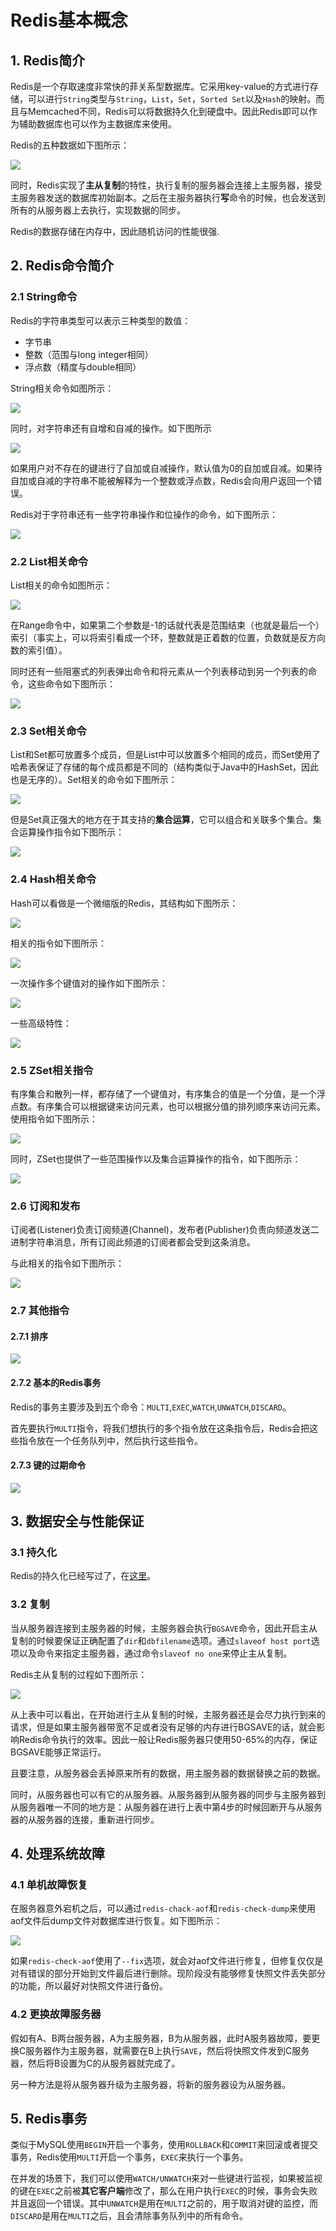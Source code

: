 # Redis基本概念

## 1. Redis简介

Redis是一个存取速度非常快的菲关系型数据库。它采用key-value的方式进行存储，可以进行`String`类型与`String`，`List`，`Set`，`Sorted Set`以及`Hash`的映射。而且与Memcached不同，Redis可以将数据持久化到硬盘中。因此Redis即可以作为辅助数据库也可以作为主数据库来使用。

Redis的五种数据如下图所示：

![](images/1.png)

同时，Redis实现了**主从复制**的特性，执行复制的服务器会连接上主服务器，接受主服务器发送的数据库初始副本。之后在主服务器执行**写**命令的时候，也会发送到所有的从服务器上去执行，实现数据的同步。

Redis的数据存储在内存中，因此随机访问的性能很强.

## 2. Redis命令简介

### 2.1 String命令

Redis的字符串类型可以表示三种类型的数值：

* 字节串
* 整数（范围与long integer相同）
* 浮点数（精度与double相同）

String相关命令如图所示：

![](images/2.png)

同时，对字符串还有自增和自减的操作。如下图所示

![](images/2-1.png)

如果用户对不存在的键进行了自加或自减操作，默认值为0的自加或自减。如果待自加或自减的字符串不能被解释为一个整数或浮点数，Redis会向用户返回一个错误。

Redis对于字符串还有一些字符串操作和位操作的命令，如下图所示：

![](images/2-2.png)

### 2.2 List相关命令

List相关的命令如图所示：

![](images/3.png)

在Range命令中，如果第二个参数是-1的话就代表是范围结束（也就是最后一个）索引（事实上，可以将索引看成一个环，整数就是正着数的位置，负数就是反方向数的索引值）。

同时还有一些阻塞式的列表弹出命令和将元素从一个列表移动到另一个列表的命令，这些命令如下图所示：

![](images/3-1.png)

### 2.3 Set相关命令

List和Set都可放置多个成员，但是List中可以放置多个相同的成员，而Set使用了哈希表保证了存储的每个成员都是不同的（结构类似于Java中的HashSet，因此也是无序的）。Set相关的命令如下图所示：

![](images/4.png)

但是Set真正强大的地方在于其支持的**集合运算**，它可以组合和关联多个集合。集合运算操作指令如下图所示：

![](images/4-1.png)

### 2.4 Hash相关命令

Hash可以看做是一个微缩版的Redis，其结构如下图所示：

![](images/5.png)

相关的指令如下图所示：

![](images/6-1.png)

一次操作多个键值对的操作如下图所示：

![](images/6.png)

一些高级特性：

![](images/6-2.png)



### 2.5 ZSet相关指令

有序集合和散列一样，都存储了一个键值对，有序集合的值是一个分值，是一个浮点数。有序集合可以根据键来访问元素，也可以根据分值的排列顺序来访问元素。使用指令如下图所示：

![](images/7-1.png)

同时，ZSet也提供了一些范围操作以及集合运算操作的指令，如下图所示：

![](images/8.png)

### 2.6 订阅和发布

订阅者(Listener)负责订阅频道(Channel)，发布者(Publisher)负责向频道发送二进制字符串消息，所有订阅此频道的订阅者都会受到这条消息。

与此相关的指令如下图所示：

![](images/11.png)

### 2.7 其他指令

#### 2.7.1 排序

![](images/12.png)

#### 2.7.2 基本的Redis事务

Redis的事务主要涉及到五个命令：`MULTI`,`EXEC`,`WATCH`,`UNWATCH`,`DISCARD`。

首先要执行`MULTI`指令，将我们想执行的多个指令放在这条指令后，Redis会把这些指令放在一个任务队列中，然后执行这些指令。

#### 2.7.3 键的过期命令

![](images/13.png)

## 3. 数据安全与性能保证

### 3.1 持久化

Redis的持久化已经写过了，在[这里](../Sundry/Redis.md)。

### 3.2 复制

当从服务器连接到主服务器的时候，主服务器会执行`BGSAVE`命令，因此开启主从复制的时候要保证正确配置了`dir`和`dbfilename`选项。通过`slaveof host port`选项以及命令来指定主服务器，通过命令`slaveof no one`来停止主从复制。

Redis主从复制的过程如下图所示：

![](images/14.png)

从上表中可以看出，在开始进行主从复制的时候，主服务器还是会尽力执行到来的请求，但是如果主服务器带宽不足或者没有足够的内存进行BGSAVE的话，就会影响Redis命令执行的效率。因此一般让Redis服务器只使用50-65%的内存，保证BGSAVE能够正常运行。

且要注意，从服务器会丢掉原来所有的数据，用主服务器的数据替换之前的数据。

同时，从服务器也可以有它的从服务器。从服务器到从服务器的同步与主服务器到从服务器唯一不同的地方是：从服务器在进行上表中第4步的时候回断开与从服务器的从服务器的连接，重新进行同步。

## 4. 处理系统故障

### 4.1 单机故障恢复

在服务器意外宕机之后，可以通过`redis-chack-aof`和`redis-check-dump`来使用aof文件后dump文件对数据库进行恢复。如下图所示：

![](images/15.png)

如果`redis-check-aof`使用了`--fix`选项，就会对aof文件进行修复，但修复仅仅是对有错误的部分开始到文件最后进行删除。现阶段没有能够修复快照文件丢失部分的功能，所以最好对快照文件进行备份。

### 4.2 更换故障服务器

假如有A、B两台服务器，A为主服务器，B为从服务器，此时A服务器故障，要更换C服务器作为主服务器，就需要在B上执行`SAVE`，然后将快照文件发到C服务器，然后将B设置为C的从服务器就完成了。

另一种方法是将从服务器升级为主服务器，将新的服务器设为从服务器。

## 5. Redis事务

类似于MySQL使用`BEGIN`开启一个事务，使用`ROLLBACK`和`COMMIT`来回滚或者提交事务，Redis使用`MULTI`开启一个事务，`EXEC`来执行一个事务。

在并发的场景下，我们可以使用`WATCH/UNWATCH`来对一些键进行监视，如果被监视的键在`EXEC`之前被**其它客户端**修改了，那么在用户执行`EXEC`的时候，事务会失败并且返回一个错误。其中`UNWATCH`是用在`MULTI`之前的，用于取消对键的监控，而`DISCARD`是用在`MULTI`之后，且会清除事务队列中的所有命令。
